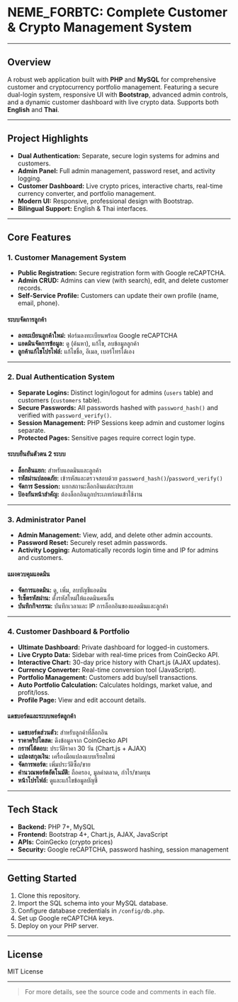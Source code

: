 # NEME_FORBTC: Complete Customer & Crypto Management System

---

## Overview

A robust web application built with **PHP** and **MySQL** for comprehensive customer and cryptocurrency portfolio management. Featuring a secure dual-login system, responsive UI with **Bootstrap**, advanced admin controls, and a dynamic customer dashboard with live crypto data. Supports both **English** and **Thai**.

---

## Project Highlights

- **Dual Authentication:** Separate, secure login systems for admins and customers.
- **Admin Panel:** Full admin management, password reset, and activity logging.
- **Customer Dashboard:** Live crypto prices, interactive charts, real-time currency converter, and portfolio management.
- **Modern UI:** Responsive, professional design with Bootstrap.
- **Bilingual Support:** English & Thai interfaces.

---

## Core Features

### 1. Customer Management System

- **Public Registration:** Secure registration form with Google reCAPTCHA.
- **Admin CRUD:** Admins can view (with search), edit, and delete customer records.
- **Self-Service Profile:** Customers can update their own profile (name, email, phone).

#### ระบบจัดการลูกค้า

- **ลงทะเบียนลูกค้าใหม่:** ฟอร์มลงทะเบียนพร้อม Google reCAPTCHA
- **แอดมินจัดการข้อมูล:** ดู (ค้นหา), แก้ไข, ลบข้อมูลลูกค้า
- **ลูกค้าแก้ไขโปรไฟล์:** แก้ไขชื่อ, อีเมล, เบอร์โทรได้เอง

---

### 2. Dual Authentication System

- **Separate Logins:** Distinct login/logout for admins (`users` table) and customers (`customers` table).
- **Secure Passwords:** All passwords hashed with `password_hash()` and verified with `password_verify()`.
- **Session Management:** PHP Sessions keep admin and customer logins separate.
- **Protected Pages:** Sensitive pages require correct login type.

#### ระบบยืนยันตัวตน 2 ระบบ

- **ล็อกอินแยก:** สำหรับแอดมินและลูกค้า
- **รหัสผ่านปลอดภัย:** เข้ารหัสและตรวจสอบด้วย `password_hash()`/`password_verify()`
- **จัดการ Session:** แยกสถานะล็อกอินแต่ละประเภท
- **ป้องกันหน้าสำคัญ:** ต้องล็อกอินถูกประเภทก่อนเข้าใช้งาน

---

### 3. Administrator Panel

- **Admin Management:** View, add, and delete other admin accounts.
- **Password Reset:** Securely reset admin passwords.
- **Activity Logging:** Automatically records login time and IP for admins and customers.

#### แผงควบคุมแอดมิน

- **จัดการแอดมิน:** ดู, เพิ่ม, ลบบัญชีแอดมิน
- **รีเซ็ตรหัสผ่าน:** ตั้งรหัสใหม่ให้แอดมินคนอื่น
- **บันทึกกิจกรรม:** บันทึกเวลาและ IP การล็อกอินของแอดมินและลูกค้า

---

### 4. Customer Dashboard & Portfolio

- **Ultimate Dashboard:** Private dashboard for logged-in customers.
- **Live Crypto Data:** Sidebar with real-time prices from CoinGecko API.
- **Interactive Chart:** 30-day price history with Chart.js (AJAX updates).
- **Currency Converter:** Real-time conversion tool (JavaScript).
- **Portfolio Management:** Customers add buy/sell transactions.
- **Auto Portfolio Calculation:** Calculates holdings, market value, and profit/loss.
- **Profile Page:** View and edit account details.

#### แดชบอร์ดและระบบพอร์ตลูกค้า

- **แดชบอร์ดส่วนตัว:** สำหรับลูกค้าที่ล็อกอิน
- **ราคาคริปโตสด:** ดึงข้อมูลจาก CoinGecko API
- **กราฟโต้ตอบ:** ประวัติราคา 30 วัน (Chart.js + AJAX)
- **แปลงสกุลเงิน:** เครื่องมือแปลงแบบเรียลไทม์
- **จัดการพอร์ต:** เพิ่มประวัติซื้อ/ขาย
- **คำนวณพอร์ตอัตโนมัติ:** ถือครอง, มูลค่าตลาด, กำไร/ขาดทุน
- **หน้าโปรไฟล์:** ดูและแก้ไขข้อมูลบัญชี

---

## Tech Stack

- **Backend:** PHP 7+, MySQL
- **Frontend:** Bootstrap 4+, Chart.js, AJAX, JavaScript
- **APIs:** CoinGecko (crypto prices)
- **Security:** Google reCAPTCHA, password hashing, session management

---

## Getting Started

1. Clone this repository.
2. Import the SQL schema into your MySQL database.
3. Configure database credentials in `/config/db.php`.
4. Set up Google reCAPTCHA keys.
5. Deploy on your PHP server.

---

## License

MIT License

---

> For more details, see the source code and comments in each file.